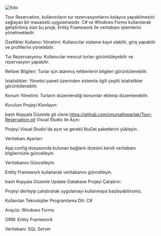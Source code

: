 ![foto](https://github.com/user-attachments/assets/a9e31cae-6a32-41af-87a0-5101ff24cdbf)


Tour Reservation, kullanıcıların tur rezervasyonlarını kolayca yapabilmesini sağlayan bir masaüstü uygulamasıdır. C# ve Windows Forms kullanılarak geliştirilmiş olan bu proje, Entity Framework ile veritabanı işlemlerini yönetmektedir.​

Özellikler
Kullanıcı Yönetimi: Kullanıcılar sisteme kayıt olabilir, giriş yapabilir ve profillerini yönetebilir.

Tur Rezervasyonu: Kullanıcılar mevcut turları görüntüleyebilir ve rezervasyon yapabilir.

Rehber Bilgileri: Turlar için atanmış rehberlerin bilgileri görüntülenebilir.

İstatistikler: Yönetici paneli üzerinden sistemle ilgili çeşitli istatistikler görüntülenebilir.

Konum Yönetimi: Turların düzenlendiği konumlar eklenip düzenlenebilir.​

Kurulum
Projeyi Klonlayın:

bash
Kopyala
Düzenle
git clone https://github.com/onursaltoparlak/Tour-Reservation.git
Visual Studio ile Açın:

Projeyi Visual Studio'da açın ve gerekli NuGet paketlerini yükleyin.

Veritabanı Ayarları:

App.config dosyasında bulunan bağlantı dizesini kendi veritabanı bilgilerinizle güncelleyin.

Veritabanını Güncelleyin:

Entity Framework kullanarak veritabanını güncelleyin.

bash
Kopyala
Düzenle
Update-Database
Projeyi Çalıştırın:

Projeyi derleyip çalıştırarak uygulamayı kullanmaya başlayabilirsiniz.

Kullanılan Teknolojiler
Programlama Dili: C#

Arayüz: Windows Forms

ORM: Entity Framework

Veritabanı: SQL Server
